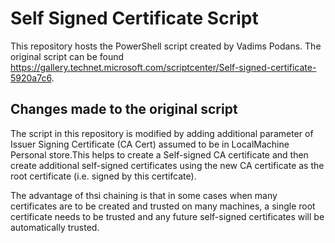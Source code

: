# Self Signed Certificate Script

This repository hosts the PowerShell script created by Vadims Podans. The original script can be found https://gallery.technet.microsoft.com/scriptcenter/Self-signed-certificate-5920a7c6. 

## Changes made to the original script
The script in this repository is modified by adding additional parameter of Issuer Signing Certificate (CA Cert) assumed to be in LocalMachine Personal store.This helps to create a Self-signed CA certificate and then create additional self-signed certificates using the new CA certificate as the root certificate (i.e. signed by this certifcate). 

The advantage of thsi chaining is that in some cases when many certificates are to be created and trusted on many machines, a single root certificate needs to be trusted and any future self-signed  certificates will be automatically trusted.
